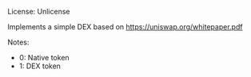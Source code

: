 License: Unlicense

Implements a simple DEX based on https://uniswap.org/whitepaper.pdf

Notes:
- 0: Native token
- 1: DEX token
